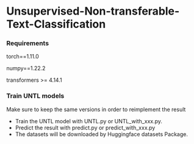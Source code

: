 # Unsupervised-Non-transferable-Text-Classification

### Requirements

torch==1.11.0

numpy==1.22.2

transformers >= 4.14.1

### Train UNTL models

Make sure to keep the same versions in order to reimplement the result

* Train the UNTL model with UNTL.py or UNTL_with_xxx.py.
* Predict the result with predict.py or predict_with_xxx.py
* The datasets will be downloaded by Huggingface datasets Package.
